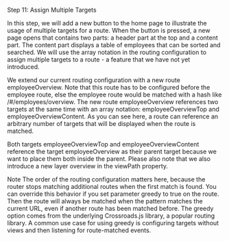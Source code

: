 Step 11: Assign Multiple Targets

In this step, we will add a new button to the home page to illustrate the usage of multiple targets for a route. When the button is pressed, a new page opens that contains two parts: a header part at the top and a content part. The content part displays a table of employees that can be sorted and searched. We will use the array notation in the routing configuration to assign multiple targets to a route - a feature that we have not yet introduced.

We extend our current routing configuration with a new route employeeOverview. Note that this route has to be configured before the employee route, else the employee route would be matched with a hash like /#/employees/overview. The new route employeeOverview references two targets at the same time with an array notation: employeeOverviewTop and employeeOverviewContent. As you can see here, a route can reference an arbitrary number of targets that will be displayed when the route is matched.

Both targets employeeOverviewTop and employeeOverviewContent reference the target employeeOverview as their parent target because we want to place them both inside the parent. Please also note that we also introduce a new layer overview in the viewPath property.

Note
The order of the routing configuration matters here, because the router stops matching additional routes when the first match is found. You can override this behavior if you set parameter greedy to true on the route. Then the route will always be matched when the pattern matches the current URL, even if another route has been matched before. The greedy option comes from the underlying Crossroads.js library, a popular routing library. A common use case for using greedy is configuring targets without views and then listening for route-matched events.







